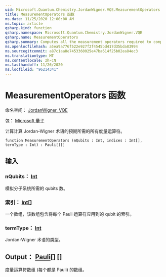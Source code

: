 ```yaml
---
uid: Microsoft.Quantum.Chemistry.JordanWigner.VQE.MeasurementOperators
title: MeasurementOperators 函数
ms.date: 11/25/2020 12:00:00 AM
ms.topic: article
qsharp.kind: function
qsharp.namespace: Microsoft.Quantum.Chemistry.JordanWigner.VQE
qsharp.name: MeasurementOperators
qsharp.summary: Computes all the measurement operators required to compute the expectation of a Jordan-Wigner term.
ms.openlocfilehash: a5ea9a776f522e927f2f4545bd417d35bda83994
ms.sourcegitcommit: a87c1aa8e7453360025e47ba614f25b02ea84ec3
ms.translationtype: MT
ms.contentlocale: zh-CN
ms.lasthandoff: 11/26/2020
ms.locfileid: "96214341"
---
```

# <a name="measurementoperators-function"></a>MeasurementOperators 函数

命名空间： [JordanWigner. VQE](xref:Microsoft.Quantum.Chemistry.JordanWigner.VQE)

包： [Microsoft 量子](https://nuget.org/packages/Microsoft.Quantum.Chemistry)


计算计算 Jordan-Wigner 术语的预期所需的所有度量运算符。

```qsharp
function MeasurementOperators (nQubits : Int, indices : Int[], termType : Int) : Pauli[][]
```


## <a name="input"></a>输入

### <a name="nqubits--int"></a>nQubits： [Int](xref:microsoft.quantum.lang-ref.int)

模拟分子系统所需的 qubits 数。


### <a name="indices--int"></a>索引： [Int](xref:microsoft.quantum.lang-ref.int)[]

一个数组，该数组包含将每个 Pauli 运算符应用到的 qubit 的索引。


### <a name="termtype--int"></a>termType： [Int](xref:microsoft.quantum.lang-ref.int)

Jordan-Wigner 术语的类型。



## <a name="output--pauli"></a>Output： [Pauli](xref:microsoft.quantum.lang-ref.pauli)[] []

度量运算符数组 (每个都是 Pauli) 的数组。